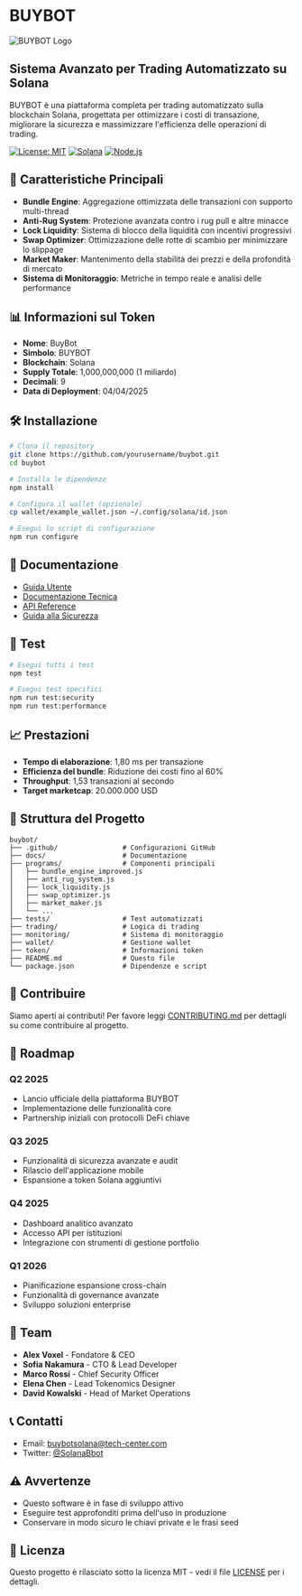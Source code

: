 # BUYBOT

![BUYBOT Logo](docs/images/buybot_logo.png)

## Sistema Avanzato per Trading Automatizzato su Solana

BUYBOT è una piattaforma completa per trading automatizzato sulla blockchain Solana, progettata per ottimizzare i costi di transazione, migliorare la sicurezza e massimizzare l'efficienza delle operazioni di trading.

[![License: MIT](https://img.shields.io/badge/License-MIT-yellow.svg)](https://opensource.org/licenses/MIT)
[![Solana](https://img.shields.io/badge/Solana-v1.17.0-blue)](https://solana.com/)
[![Node.js](https://img.shields.io/badge/Node.js-v20.18.0-green)](https://nodejs.org/)

## 🚀 Caratteristiche Principali

- **Bundle Engine**: Aggregazione ottimizzata delle transazioni con supporto multi-thread
- **Anti-Rug System**: Protezione avanzata contro i rug pull e altre minacce
- **Lock Liquidity**: Sistema di blocco della liquidità con incentivi progressivi
- **Swap Optimizer**: Ottimizzazione delle rotte di scambio per minimizzare lo slippage
- **Market Maker**: Mantenimento della stabilità dei prezzi e della profondità di mercato
- **Sistema di Monitoraggio**: Metriche in tempo reale e analisi delle performance

## 📊 Informazioni sul Token

- **Nome**: BuyBot
- **Simbolo**: BUYBOT
- **Blockchain**: Solana
- **Supply Totale**: 1,000,000,000 (1 miliardo)
- **Decimali**: 9
- **Data di Deployment**: 04/04/2025

## 🛠️ Installazione

```bash
# Clona il repository
git clone https://github.com/yourusername/buybot.git
cd buybot

# Installa le dipendenze
npm install

# Configura il wallet (opzionale)
cp wallet/example_wallet.json ~/.config/solana/id.json

# Esegui lo script di configurazione
npm run configure
```

## 📖 Documentazione

- [Guida Utente](docs/user_guide.md)
- [Documentazione Tecnica](docs/technical_docs.md)
- [API Reference](docs/api_reference.md)
- [Guida alla Sicurezza](docs/security_guide.md)

## 🧪 Test

```bash
# Esegui tutti i test
npm test

# Esegui test specifici
npm run test:security
npm run test:performance
```

## 📈 Prestazioni

- **Tempo di elaborazione**: 1,80 ms per transazione
- **Efficienza del bundle**: Riduzione dei costi fino al 60%
- **Throughput**: 1,53 transazioni al secondo
- **Target marketcap**: 20.000.000 USD

## 🔧 Struttura del Progetto

```
buybot/
├── .github/                # Configurazioni GitHub
├── docs/                   # Documentazione
├── programs/               # Componenti principali
│   ├── bundle_engine_improved.js
│   ├── anti_rug_system.js
│   ├── lock_liquidity.js
│   ├── swap_optimizer.js
│   ├── market_maker.js
│   └── ...
├── tests/                  # Test automatizzati
├── trading/                # Logica di trading
├── monitoring/             # Sistema di monitoraggio
├── wallet/                 # Gestione wallet
├── token/                  # Informazioni token
├── README.md               # Questo file
└── package.json            # Dipendenze e script
```

## 🤝 Contribuire

Siamo aperti ai contributi! Per favore leggi [CONTRIBUTING.md](CONTRIBUTING.md) per dettagli su come contribuire al progetto.

## 📝 Roadmap

### Q2 2025
- Lancio ufficiale della piattaforma BUYBOT
- Implementazione delle funzionalità core
- Partnership iniziali con protocolli DeFi chiave

### Q3 2025
- Funzionalità di sicurezza avanzate e audit
- Rilascio dell'applicazione mobile
- Espansione a token Solana aggiuntivi

### Q4 2025
- Dashboard analitico avanzato
- Accesso API per istituzioni
- Integrazione con strumenti di gestione portfolio

### Q1 2026
- Pianificazione espansione cross-chain
- Funzionalità di governance avanzate
- Sviluppo soluzioni enterprise

## 👥 Team

- **Alex Voxel** - Fondatore & CEO
- **Sofia Nakamura** - CTO & Lead Developer
- **Marco Rossi** - Chief Security Officer
- **Elena Chen** - Lead Tokenomics Designer
- **David Kowalski** - Head of Market Operations

## 📞 Contatti

- Email: buybotsolana@tech-center.com
- Twitter: [@SolanaBbot](https://twitter.com/SolanaBbot)

## ⚠️ Avvertenze

- Questo software è in fase di sviluppo attivo
- Eseguire test approfonditi prima dell'uso in produzione
- Conservare in modo sicuro le chiavi private e le frasi seed

## 📄 Licenza

Questo progetto è rilasciato sotto la licenza MIT - vedi il file [LICENSE](LICENSE) per i dettagli.
